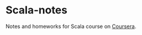 # Scala-notes
Notes and homeworks for Scala course on [Coursera](https://class.coursera.org/progfun-005).

